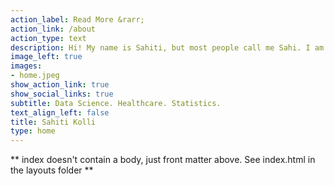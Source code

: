 ```yaml
---
action_label: Read More &rarr;
action_link: /about
action_type: text
description: Hi! My name is Sahiti, but most people call me Sahi. I am a statistician and data scientist passionate about using data resposnibly to improve health equity, access, and outcomes.
image_left: true
images:
- home.jpeg
show_action_link: true
show_social_links: true
subtitle: Data Science. Healthcare. Statistics.
text_align_left: false
title: Sahiti Kolli
type: home
---
```


** index doesn't contain a body, just front matter above.
See index.html in the layouts folder **
